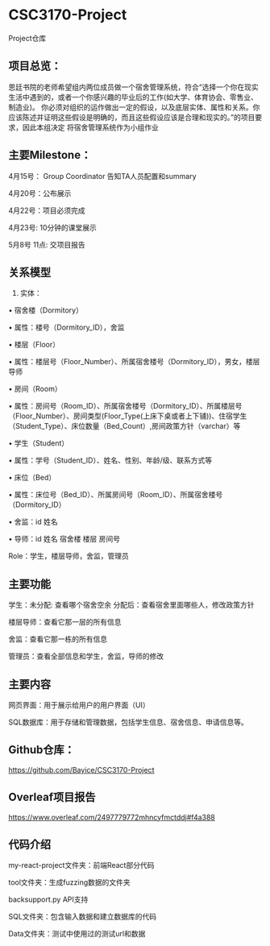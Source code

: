 # CSC3170-Project
Project仓库

## 项目总览：
思廷书院的老师希望组内两位成员做一个宿舍管理系统，符合“选择一个你在现实生活中遇到的，或者一个你感兴趣的毕业后的工作(如大学、体育协会、零售业、制造业)。
你必须对组织的运作做出一定的假设，以及底层实体、属性和关系。你应该陈述并证明这些假设是明确的，而且这些假设应该是合理和现实的。”的项目要求，因此本组决定
将宿舍管理系统作为小组作业

## 主要Milestone：
4月15号： Group Coordinator 告知TA人员配置和summary

4月20号：公布展示

4月22号：项目必须完成

4月23号: 10分钟的课堂展示

5月8号 11点: 交项目报告

## 关系模型

1.	实体：


•	宿舍楼（Dormitory）


•	属性：楼号（Dormitory_ID），舍监


•	楼层（Floor）


•	属性：楼层号（Floor_Number）、所属宿舍楼号（Dormitory_ID），男女，楼层导师


•	房间（Room）


•	属性：房间号（Room_ID）、所属宿舍楼号（Dormitory_ID）、所属楼层号（Floor_Number）、房间类型(Floor_Type(上床下桌或者上下铺))、住宿学生（Student_Type）、床位数量（Bed_Count）,房间政策方针（varchar）等


•	学生（Student）


•	属性：学号（Student_ID）、姓名、性别、年龄/级、联系方式等


•	床位（Bed）


•	属性：床位号（Bed_ID）、所属房间号（Room_ID）、所属宿舍楼号（Dormitory_ID）


•	舍监：id 姓名 


•	导师：id 姓名 宿舍楼 楼层 房间号


Role：学生，楼层导师，舍监，管理员 

## 主要功能
学生：未分配: 查看哪个宿舍空余  分配后：查看宿舍里面哪些人，修改政策方针


楼层导师：查看它那一层的所有信息


舍监：查看它那一栋的所有信息


管理员：查看全部信息和学生，舍监，导师的修改

## 主要内容

网页界面：用于展示给用户的用户界面（UI）


SQL数据库：用于存储和管理数据，包括学生信息、宿舍信息、申请信息等。



## Github仓库：
https://github.com/Bayice/CSC3170-Project

## Overleaf项目报告
https://www.overleaf.com/2497779772mhncyfmctddj#f4a388

## 代码介绍
my-react-project文件夹：前端React部分代码


tool文件夹：生成fuzzing数据的文件夹


backsupport.py API支持


SQL文件夹：包含输入数据和建立数据库的代码


Data文件夹：测试中使用过的测试url和数据
